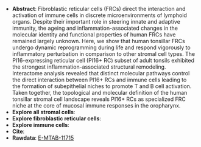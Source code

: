 * **Abstract**:
 Fibroblastic reticular cells (FRCs) direct the interaction and activation of immune cells in discrete microenvironments of lymphoid organs. Despite their important role in steering innate and adaptive immunity, the ageing and inflammation-associated changes in the molecular identity and functional properties of human FRCs have remained largely unknown. Here, we show that human tonsillar FRCs undergo dynamic reprogramming during life and respond vigorously to inflammatory perturbation in comparison to other stromal cell types. The PI16-expressing reticular cell (PI16+ RC) subset of adult tonsils exhibited the strongest inflammation-associated structural remodeling. Interactome analysis revealed that distinct molecular pathways control the direct interaction between PI16+ RCs and immune cells leading to the formation of subepithelial niches to promote T and B cell activation. Taken together, the topological and molecular definition of the human tonsillar stromal cell landscape reveals PI16+ RCs as specialized FRC niche at the core of mucosal immune responses in the oropharynx.
* **Explore all stromal cells**:
* **Explore fibroblastic reticular cells**:
* **Explore immune cells**:
* **Cite**: 
* **Rawdata**: [E-MTAB-11715](https://www.ebi.ac.uk/arrayexpress/experiments/E-MTAB-11715/)